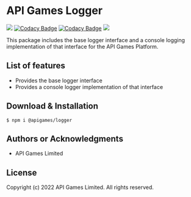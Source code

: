 # API Games Logger

![](https://img.shields.io/badge/build-passing-brightgreen)
[![Codacy Badge](https://app.codacy.com/project/badge/Grade/992b895cb15b4b22848fd507446e9fe0)](https://www.codacy.com?utm_source=github.com&amp;utm_medium=referral&amp;utm_content=apigames-core/logger&amp;utm_campaign=Badge_Grade)
[![Codacy Badge](https://app.codacy.com/project/badge/Coverage/992b895cb15b4b22848fd507446e9fe0)](https://www.codacy.com?utm_source=github.com&utm_medium=referral&utm_content=apigames-core/logger&utm_campaign=Badge_Coverage)
![](https://img.shields.io/badge/license-UNLICENSED-blue)

This package includes the base logger interface and a console logging implementation of that interface for the API Games Platform.

## List of features

*   Provides the base logger interface
*   Provides a console logger implementation of that interface

## Download & Installation

```shell 
$ npm i @apigames/logger
```

## Authors or Acknowledgments

*   API Games Limited

## License

Copyright (c) 2022 API Games Limited.  All rights reserved.
